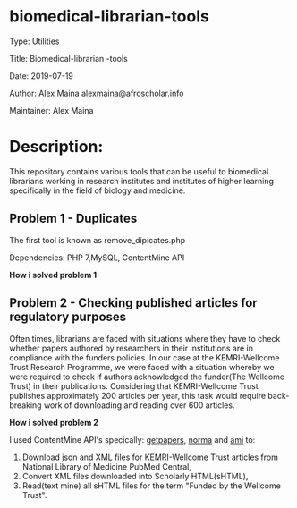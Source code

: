# biomedical-librarian-tools

Type: Utilities

Title: Biomedical-librarian -tools

Date: 2019-07-19

Author: Alex Maina <alexmaina@afroscholar.info>

Maintainer: Alex Maina

# Description: 
This repository contains various tools that can be useful to biomedical librarians working in research institutes and institutes of higher learning specifically in the field of biology and medicine.

## Problem 1 - Duplicates

The first tool is known as remove_dipicates.php

Dependencies: PHP 7,MySQL, ContentMine API


**How i solved problem 1**

## Problem 2 - Checking published articles for regulatory purposes


Often times, librarians are faced with situations where they have to check whether papers authored by researchers in their institutions are in compliance with the funders policies. In our case at the KEMRI-Wellcome Trust Research Programme, we were faced with a situation whereby we were required to check if authors acknowledged the funder(The Wellcome Trust) in their publications. Considering that KEMRI-Wellcome Trust publishes approximately 200 articles per year, this task would require back-breaking work of downloading and reading over 600 articles.

**How i solved problem 2**

I used ContentMine API's specically: [getpapers](https://github.com/ContentMine/workshop-resources/blob/master/software-tutorials/getpapers/README.md), [norma](https://github.com/ContentMine/workshop-resources/blob/master/software-tutorials/norma/README.md) and [ami](https://github.com/ContentMine/workshop-resources/tree/master/software-tutorials/ami) to:
1. Download json and XML files for KEMRI-Wellcome Trust articles from National Library of Medicine PubMed Central,
2. Convert XML files downloaded into Scholarly HTML(sHTML),
3. Read(text mine) all sHTML files for the term "Funded by the Wellcome Trust".



